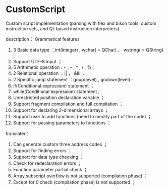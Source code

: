 # CustomScript
Custom script implementation (parsing with flex and bison tools, custom instruction sets, and Qt-based instruction interpreters)

description：
Grammatical features
1. 3 Basic data type ：int(integer) , wchar( = QChar) ， wstring( = QString) ;
2. Support UTF-8 input ；
3. 5 Arithmetic operation : + , - , * , / , % ;
4. 2 Relational operation ：|| ， && ；
5. 2 Specific jump statement ：goup(level) , godown(level) ;
6. if(Conditional expression) statement ；
7. while(Conditional expression) statement ;
8. Unrestricted position declaration variable ；
9. Support fragment compilation and full compilation ；
10. Support for declaring 2-dimensional arrays ；
11. Support user to add functions (need to modify part of the code) ；
12. Support for passing parameters to functions ；


translater：
 1. Can generate custom three address codes ；
 2. Support for finding errors ；
 3. Support for data type checking ；
 4. Check for redeclaration errors ；
 5. Function parameter partial check ；
 6. Array subscript overflow is not supported (compilation phase) ；
 7. Except for 0 check (compilation phase) is not supported ；


